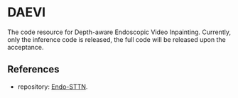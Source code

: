 # DAEVI
The code resource for Depth-aware Endoscopic Video Inpainting. Currently, only the inference code is released, the full code will be released upon the acceptance.


## References 
- repository: </url>[Endo-STTN]((https://github.com/endomapper/Endo-STTN)).
